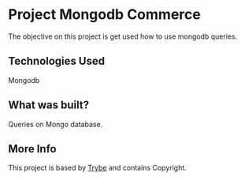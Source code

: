 # Project Mongodb Commerce

 The objective on this project is get used how to use mongodb queries.


## Technologies Used

Mongodb


## What was built?

Queries on Mongo database.

 
 ## More Info
 This project is based by [Trybe](https://www.betrybe.com/) and contains Copyright.

